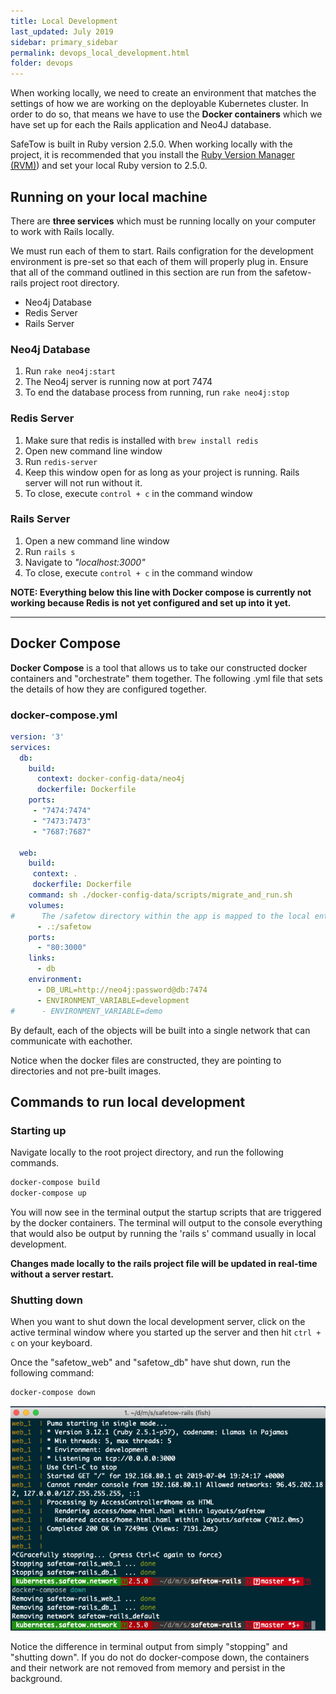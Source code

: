 ```yaml
---
title: Local Development
last_updated: July 2019
sidebar: primary_sidebar
permalink: devops_local_development.html
folder: devops
---
```


When working locally, we need to create an environment that matches the settings of how we are working on the deployable Kubernetes cluster. In order to do so, that means we have to use the __Docker containers__ which we have set up for each the Rails application and Neo4J database.

SafeTow is built in Ruby version 2.5.0. When working locally with the project, it is recommended that you install the [Ruby Version Manager (RVM)](https://rvm.io/)) and set your local Ruby version to 2.5.0.

## Running on your local machine

There are __three services__ which must be running locally on your computer to work with Rails locally. 

We must run each of them to start. Rails configration for the development environment is pre-set so that each of them will properly plug in. Ensure that all of the command outlined in this section are run from the safetow-rails project root directory.

- Neo4j Database
- Redis Server
- Rails Server

### Neo4j Database

1. Run `rake neo4j:start`
2. The Neo4j server is running now at port 7474
3. To end the database process from running, run `rake neo4j:stop`

### Redis Server

1. Make sure that redis is installed with `brew install redis`
2. Open new command line window
3. Run `redis-server`
4. Keep this window open for as long as your project is running. Rails server will not run without it.
5. To close, execute `control + c` in the command window

### Rails Server

1. Open a new command line window
2. Run `rails s`
3. Navigate to _"localhost:3000"_
4. To close, execute `control + c` in the command window

__NOTE: Everything below this line with Docker compose is currently not working because Redis is not yet configured and set up into it yet.__ 

---

## Docker Compose

__Docker Compose__ is a tool that allows us to take our constructed docker containers and "orchestrate" them together. The following .yml file that sets the details of how they are configured together.

### docker-compose.yml

```yml
version: '3'
services:
  db:
    build:
      context: docker-config-data/neo4j
      dockerfile: Dockerfile
    ports:
     - "7474:7474"
     - "7473:7473"
     - "7687:7687"

  web:
    build:
     context: .
     dockerfile: Dockerfile
    command: sh ./docker-config-data/scripts/migrate_and_run.sh
    volumes:
#      The /safetow directory within the app is mapped to the local entire project with "."
      - .:/safetow
    ports:
      - "80:3000"
    links:
      - db
    environment:
      - DB_URL=http://neo4j:password@db:7474
      - ENVIRONMENT_VARIABLE=development
#      - ENVIRONMENT_VARIABLE=demo
```

By default, each of the objects will be built into a single network that can communicate with eachother. 

Notice when the docker files are constructed, they are pointing to directories and not pre-built images.

## Commands to run local development

### Starting up

Navigate locally to the root project directory, and run the following commands.

```sh
docker-compose build
docker-compose up
```

You will now see in the terminal output the startup scripts that are triggered by the docker containers. The terminal will output to the console everything that would also be output by running the 'rails s' command usually in local development.

__Changes made locally to the rails project file will be updated in real-time without a server restart.__

### Shutting down

When you want to shut down the local development server, click on the active terminal window where you started up the server and then hit `ctrl + c` on your keyboard.

Once the "safetow_web" and "safetow_db" have shut down, run the following command:

```sh
docker-compose down
```

![terminal docker compose down](/images/documentation_images/terminal-docker-compose-down.png)

Notice the difference in terminal output from simply "stopping" and "shutting down". If you do not do docker-compose down, the containers and their network are not removed from memory and persist in the background.

